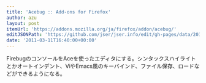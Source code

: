 ```yaml
---
title: 'Acebug :: Add-ons for Firefox'
author: azu
layout: post
itemUrl: 'https://addons.mozilla.org/ja/firefox/addon/acebug/'
editJSONPath: 'https://github.com/jser/jser.info/edit/gh-pages/data/2011/03/index.json'
date: '2011-03-11T16:40:00+00:00'
---
```

FirebugのコンソールをAceを使ったエディタにする。シンタックスハイライトとかオートインデント、ViやEmacs風のキーバインド、ファイル保存、ロードなどができるようになる。
